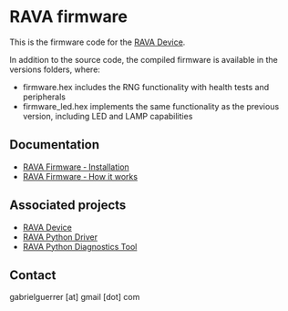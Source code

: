 # RAVA firmware

This is the firmware code for the [RAVA Device](https://github.com/gabrielguerrer/rng_rava).

In addition to the source code,  the compiled firmware is available in the versions folders, where:
 * firmware.hex includes the RNG functionality with health tests and peripherals
 * firmware_led.hex implements the same functionality as the previous version, including LED and LAMP capabilities

## Documentation

- [RAVA Firmware ‐ Installation](https://github.com/gabrielguerrer/rng_rava_firmware/wiki/RAVA-Firmware-%E2%80%90-Installation)
- [RAVA Firmware ‐ How it works](https://github.com/gabrielguerrer/rng_rava_firmware/wiki/RAVA-Firmware-%E2%80%90-How-it-works)

## Associated projects

- [RAVA Device](https://github.com/gabrielguerrer/rng_rava)
- [RAVA Python Driver](https://github.com/gabrielguerrer/rng_rava_driver_py)
- [RAVA Python Diagnostics Tool](https://github.com/gabrielguerrer/rng_rava_diagnostics_py)

## Contact

gabrielguerrer [at] gmail [dot] com